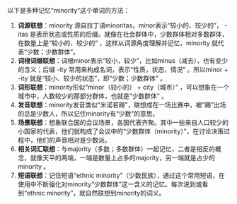 以下是多种记忆“minority”这个单词的方法：
1. **词源联想**：minority 源自拉丁语minoritas，minor表示“较小的、较少的”， -itas 是表示状态或性质的后缀。就像在社会群体中，少数群体相对多数群体，在数量上是“较小的、较少的” ，这样从词源角度理解并记忆，minority 就代表“少数；少数群体”。
2. **词根词缀联想**：词根minor表示“较小，较少”，比如minus（减去），也有变少的含义；后缀 -ity 常用来构成名词，表示“性质，状态，情况” 。所以minor + -ity 就是“较小、较少的状态”，即“少数；少数群体” 。
3. **词形联想**：minority形似“minor（较小的） + city（城市）” ，可以想象在一个城市中，人数较少的那部分群体，也就是“少数群体” 。
4. **发音联想**：minority发音类似“米诺若踢”，联想成在一场比赛中，被“踢”出场的总是少数人，所以记住minority有“少数”的意思。
5. **场景联想**：想象联合国的会议场景，各国代表齐聚。其中一些来自人口较少的小国家的代表，他们就构成了会议中的“少数群体（minority）”，在讨论决策过程中，他们的声音相对是少数派。 
6. **相关词汇联想**：与majority（多数；多数群体）一起记忆，二者是相反的概念，就像天平的两端，一端是数量上占多的majority，另一端就是占少的minority 。
7. **短语联想**：记住短语“ethnic minority”（少数民族），通过这个常用短语，在使用中不断强化对minority“少数群体”这一含义的记忆。每次说到或看到“ethnic minority”，就自然联想到minority的词义。 